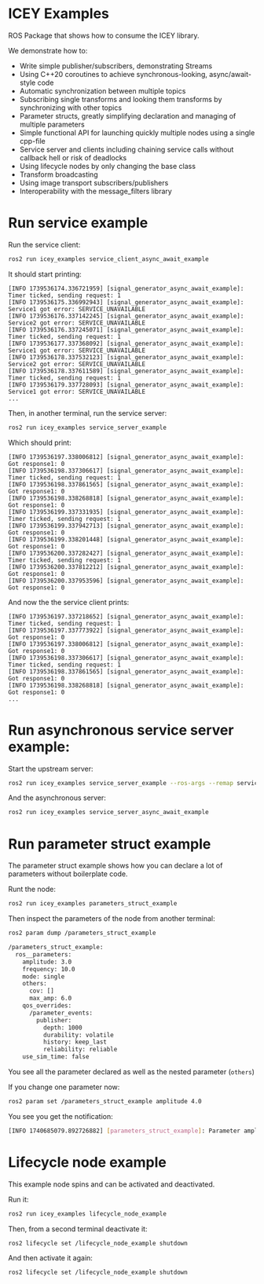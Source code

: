 # ICEY Examples

ROS Package that shows how to consume the ICEY library. 

We demonstrate how to: 

- Write simple publisher/subscribers, demonstrating Streams
- Using C++20 coroutines to achieve synchronous-looking, async/await-style code 
- Automatic synchronization between multiple topics 
- Subscribing single transforms and looking them transforms by synchronizing with other topics 
- Parameter structs, greatly simplifying declaration and managing of multiple parameters
- Simple functional API for launching quickly multiple nodes using a single cpp-file 
- Service server and clients including chaining service calls without callback hell or risk of deadlocks
- Using lifecycle nodes by only changing the base class
- Transform broadcasting
- Using image transport subscribers/publishers
- Interoperability with the message_filters library




# Run service example 

Run the service client: 

```sh 
ros2 run icey_examples service_client_async_await_example
```

It should start printing: 

```
[INFO 1739536174.336721959] [signal_generator_async_await_example]: Timer ticked, sending request: 1
[INFO 1739536175.336992943] [signal_generator_async_await_example]: Service1 got error: SERVICE_UNAVAILABLE
[INFO 1739536176.337142245] [signal_generator_async_await_example]: Service2 got error: SERVICE_UNAVAILABLE
[INFO 1739536176.337245071] [signal_generator_async_await_example]: Timer ticked, sending request: 1
[INFO 1739536177.337368092] [signal_generator_async_await_example]: Service1 got error: SERVICE_UNAVAILABLE
[INFO 1739536178.337532123] [signal_generator_async_await_example]: Service2 got error: SERVICE_UNAVAILABLE
[INFO 1739536178.337611589] [signal_generator_async_await_example]: Timer ticked, sending request: 1
[INFO 1739536179.337728093] [signal_generator_async_await_example]: Service1 got error: SERVICE_UNAVAILABLE
...

```

Then, in another terminal, run the service server:

```sh 
ros2 run icey_examples service_server_example
```

Which should print:

```
[INFO 1739536197.338006812] [signal_generator_async_await_example]: Got response1: 0
[INFO 1739536198.337306617] [signal_generator_async_await_example]: Timer ticked, sending request: 1
[INFO 1739536198.337861565] [signal_generator_async_await_example]: Got response1: 0
[INFO 1739536198.338268818] [signal_generator_async_await_example]: Got response1: 0
[INFO 1739536199.337331935] [signal_generator_async_await_example]: Timer ticked, sending request: 1
[INFO 1739536199.337942713] [signal_generator_async_await_example]: Got response1: 0
[INFO 1739536199.338201448] [signal_generator_async_await_example]: Got response1: 0
[INFO 1739536200.337282427] [signal_generator_async_await_example]: Timer ticked, sending request: 1
[INFO 1739536200.337812212] [signal_generator_async_await_example]: Got response1: 0
[INFO 1739536200.337953596] [signal_generator_async_await_example]: Got response1: 0
```

And now the the service client prints:

```
[INFO 1739536197.337218652] [signal_generator_async_await_example]: Timer ticked, sending request: 1
[INFO 1739536197.337773922] [signal_generator_async_await_example]: Got response1: 0
[INFO 1739536197.338006812] [signal_generator_async_await_example]: Got response1: 0
[INFO 1739536198.337306617] [signal_generator_async_await_example]: Timer ticked, sending request: 1
[INFO 1739536198.337861565] [signal_generator_async_await_example]: Got response1: 0
[INFO 1739536198.338268818] [signal_generator_async_await_example]: Got response1: 0
...
```

# Run asynchronous service server example: 

Start the upstream server:

```sh
ros2 run icey_examples service_server_example --ros-args --remap service_name:=set_bool_service_upstream
```

And the asynchronous server: 


```sh
ros2 run icey_examples service_server_async_await_example
```

# Run parameter struct example 

The parameter struct example shows how you can declare a lot of parameters without boilerplate code.

Runt the node:

```sh 
ros2 run icey_examples parameters_struct_example
```

Then inspect the parameters of the node from another terminal:

```sh 
ros2 param dump /parameters_struct_example

/parameters_struct_example:
  ros__parameters:
    amplitude: 3.0
    frequency: 10.0
    mode: single
    others:
      cov: []
      max_amp: 6.0
    qos_overrides:
      /parameter_events:
        publisher:
          depth: 1000
          durability: volatile
          history: keep_last
          reliability: reliable
    use_sim_time: false

```

You see all the parameter declared as well as the nested parameter (`others`)

If you change one parameter now: 
```sh 
ros2 param set /parameters_struct_example amplitude 4.0
```

You see you get the notification: 

```sh 
[INFO 1740685079.892726882] [parameters_struct_example]: Parameter amplitude changed
```


# Lifecycle node example 

This example node spins and can be activated and deactivated. 

Run it: 

```sh
ros2 run icey_examples lifecycle_node_example
```

Then, from a second terminal deactivate it:

```sh
ros2 lifecycle set /lifecycle_node_example shutdown
```

And then activate it again: 


```sh
ros2 lifecycle set /lifecycle_node_example shutdown
```

